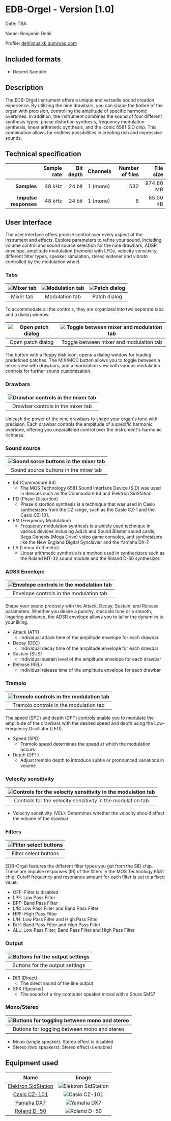 # EDB-Orgel - Version [1.0]

Date: TBA

Name: Benjamin Dehli

Profile: [dehlimusikk.gumroad.com][Gumroad profile]

## Included formats

- Decent Sampler

## Description

The EDB-Orgel instrument offers a unique and versatile sound creation experience. By utilizing the nine drawbars, you can shape the timbre of the organ with precision, controlling the amplitude of specific harmonic overtones. In addition, the instrument combines the sound of four different synthesis types: phase distortion synthesis, frequency modulation synthesis, linear arithmetic synthesis, and the iconic 6581 SID chip. This combination allows for endless possibilities in creating rich and expressive sounds.

## Technical specification

|                       | Sample rate | Bit depth | Channels   | Number of files | File size |
|----------------------:|------------:|----------:|------------|----------------:|----------:|
|           **Samples** |      48 kHz |    24 bit | 1 (mono)   |             532 | 974.80 MB |
| **Impulse responses** |      48 kHz |    24 bit | 1 (mono)   |               8 |  85.00 KB |

## User Interface

The user interface offers precise control over every aspect of the instrument and effects.
Explore parameters to refine your sound, including volume control and sound source selection for the nine drawbars, ADSR envelope, amplitude modulation (tremolo) with LFOs, velocity sensitivity, different filter types, speaker simulation, stereo widener and vibrato controlled by the modulation wheel.

### Tabs

|![Mixer tab](/Screenshots/edb-orgel_mixer.png)|![Modulation tab](/Screenshots/edb-orgel_modulation.png)|![Patch dialog](/Screenshots/edb-orgel_load-patch.png)|
|:--------------------------------------------:|:------------------------------------------------------:|:----------------------------------------------------:|
|                  Mixer tab                   |                     Modulation tab                     |                     Patch dialog                     |

To accommodate all the controls, they are organized into two separate tabs and a dialog window.

|![Open patch dialog](/Screenshots/button_load-patch.png)|![Toggle between mixer and modulation tab](/Screenshots/button_mixer-modulation.png)|
|:------------------------------------------------------:|:----------------------------------------------------------------------------------:|
|                    Open patch dialog                   |                       Toggle between mixer and modulation tab                      |

The button with a floppy disk icon, opens a dialog window for loading predefined patches. The MIX/MOD button allows you to toggle between a mixer view with drawbars, and a modulation view with various modulation controls for further sound customization.

### Drawbars

|![Drawbar controls in the mixer tab](/Screenshots/drawbars.png)|
|:--:|
|Drawbar controls in the mixer tab|

Unleash the power of the nine drawbars to shape your organ's tone with precision. Each drawbar controls the amplitude of a specific harmonic overtone, offering you unparalleled control over the instrument's harmonic richness.

### Sound source

|![Sound sorce buttons in the mixer tab](/Screenshots/sound-source.png)|
|:--:|
|Sound source buttons in the mixer tab|

- 64 (Commodore 64)
  - The MOS Technology 6581 Sound Interface Device (SID) was used in devices such as the Commodore 64 and Elektron SidStation.
- PD (Phase Distortion)
  - Phase distortion synthesis is a technique that was used in Casio synthesizers from the CZ range, such as the Casio CZ-1 and the Casio CZ-101.
- FM (Frequency Modulation)
  - Frequency modulation synthesis is a widely used technique in various devices including AdLib and Sound Blaster sound cards, Sega Genesis (Mega Drive) video game consoles, and synthesizers like the New England Digital Synclavier and the Yamaha DX-7.
- LA (Linear Arithmetic)
  - Linear arithmetic synthesis is a method used in synthesizers such as the Roland MT-32 sound module and the Roland D-50 synthesizer.

### ADSR Envelope

|![Envelope controls in the modulation tab](/Screenshots/envelope.png)|
|:--:|
|Envelope controls in the modulation tab|

Shape your sound precisely with the Attack, Decay, Sustain, and Release parameters. Whether you desire a punchy, staccato tone or a smooth, lingering ambiance, the ADSR envelope allows you to tailor the dynamics to your liking.

- Attack (ATT)
  - Individual attack time of the amplitude envelope for each drawbar
- Decay (DEC)
  - Individual decay time of the amplitude envelope for each drawbar
- Sustain (SUS)
  - Individual sustain level of the amplitude envelope for each drawbar
- Release (REL)
  - Individual release time of the amplitude envelope for each drawbar

### Tremolo

|![Tremolo controls in the modulation tab](/Screenshots/tremolo.png)|
|:--:|
|Tremolo controls in the modulation tab|

The speed (SPD) and depth (DPT) controls enable you to modulate the amplitude of the drawbars with the desired speed and depth using the Low-Frequency Oscillator (LFO).

- Speed (SPD)
  - Tremolo speed determines the speed at which the modulation occurs
- Depth (DPT)
  - Adjust tremolo depth to introduce subtle or pronounced variations in volume

### Velocity sensitivity

|![Controls for the velocity sensitivity in the modulation tab](/Screenshots/velocity-sensitivity.png)|
|:--:|
|Controls for the velocity sensitivity in the modulation tab|

- Velocity sensitivity (VEL): Determines whether the velocity should affect the volume of the drawbar

### Filters

|![Filter select buttons](/Screenshots/button_filters.png)|
|:--:|
|Filter select buttons|

EDB-Orgel features the different filter types you get from the SID chip. These are impulse responses (IR) of the filters in the MOS Technology 6581 chip. Cutoff frequency and resonance amount for each filter is set to a fixed value.

- OFF: Filter is disabled
- LPF: Low Pass Filter
- BPF: Band Pass Filter
- L/B: Low Pass Filter and Band Pass Filter
- HPF: High Pass Filter
- L/H: Low Pass Filter and High Pass Filter
- B/H: Band Pass Filter and High Pass Filter
- ALL: Low Pass Filter, Band Pass Filter and High Pass Filter

### Output

|![Buttons for the output settings](/Screenshots/button_direct-speaker.png)|
|:--:|
|Buttons for the output settings|

- DIR (Direct)
  - The direct sound of the line output
- SPK (Speaker)
  - The sound of a tiny computer speaker miced with a Shure SM57

### Mono/Stereo

|![Buttons for toggling between mono and stereo](/Screenshots/button_mono-stereo.png)|
|:--:|
|Buttons for toggling between mono and stereo|

- Mono (single speaker): Stereo effect is disabled
- Stereo (two speakers): Stereo effect is enabled

## Equipment used

|                    Name                    |                            Image                           |
| :----------------------------------------: | :--------------------------------------------------------: |
| [Elektron SidStation][Elektron SidStation] | ![Elektron SidStation](/Equipment/elektron-sidstation.jpg) |
|        [Casio CZ-101][Casio CZ-101]        |        ![Casio CZ-101](/Equipment/casio-cz-101.jpg)        |
|          [Yamaha DX7][Yamaha DX7]          |          ![Yamaha DX7](/Equipment/yamaha-dx7.jpg)          |
|         [Roland D-50][Roland D-50]         |         ![Roland D-50](/Equipment/roland-d-50.jpg)         |

[Gumroad profile]: https://dehlimusikk.gumroad.com/
[Elektron SidStation]: https://www.dehlimusikk.no/equipment/instruments/elektron-sidstation/
[Casio CZ-101]: https://www.dehlimusikk.no/equipment/instruments/casio-cz-101/
[Yamaha DX7]: https://www.dehlimusikk.no/equipment/instruments/yamaha-dx7/
[Roland D-50]: https://www.dehlimusikk.no/equipment/instruments/roland-d-50/
